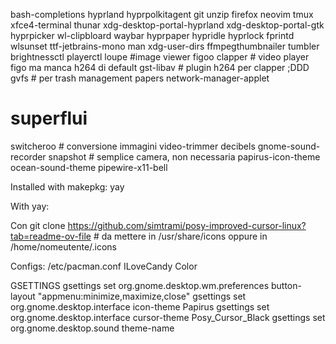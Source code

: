 bash-completions
hyprland
hyprpolkitagent
git
unzip
firefox
neovim tmux
xfce4-terminal
thunar
xdg-desktop-portal-hyprland
xdg-desktop-portal-gtk
hyprpicker
wl-clipbloard
waybar
hyprpaper
hypridle 
hyprlock
fprintd
wlsunset
ttf-jetbrains-mono
man
xdg-user-dirs
ffmpegthumbnailer
tumbler
brightnessctl
playerctl
loupe #image viewer figoo
clapper # video player figo ma manca h264 di default
gst-libav # plugin h264 per clapper ;DDD
gvfs # per trash management
papers
network-manager-applet

# superflui
switcheroo # conversione immagini
video-trimmer
decibels
gnome-sound-recorder
snapshot # semplice camera, non necessaria
papirus-icon-theme
ocean-sound-theme
pipewire-x11-bell


Installed with makepkg:
yay

With yay:

Con git clone
https://github.com/simtrami/posy-improved-cursor-linux?tab=readme-ov-file # da mettere in /usr/share/icons oppure in /home/nomeutente/.icons


Configs:
/etc/pacman.conf
ILoveCandy
Color

GSETTINGS
gsettings set org.gnome.desktop.wm.preferences button-layout "appmenu:minimize,maximize,close"
gsettings set org.gnome.desktop.interface icon-theme Papirus
gsettings set org.gnome.desktop.interface cursor-theme Posy_Cursor_Black
gsettings set org.gnome.desktop.sound theme-name 